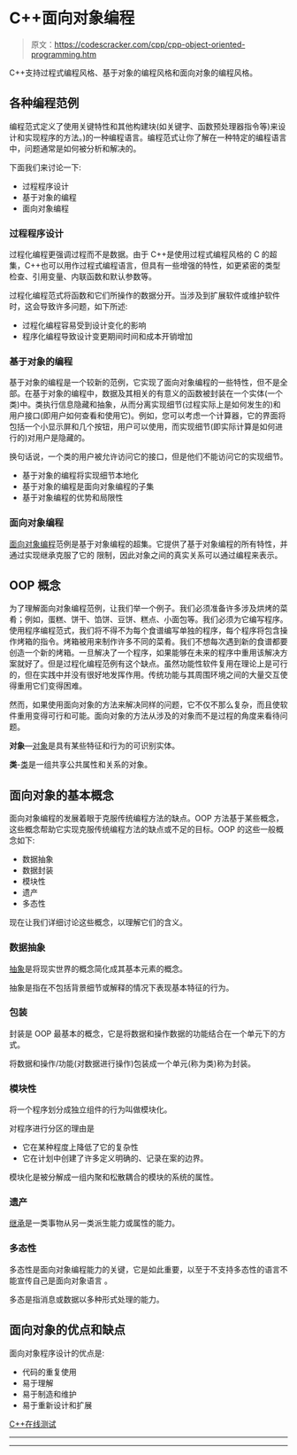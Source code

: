 # C++面向对象编程

> 原文：<https://codescracker.com/cpp/cpp-object-oriented-programming.htm>

C++支持过程式编程风格、基于对象的编程风格和面向对象的编程风格。

## 各种编程范例

编程范式定义了使用关键特性和其他构建块(如关键字、函数预处理器指令等)来设计和实现程序的方法。)的一种编程语言。编程范式让你了解在一种特定的编程语言中，问题通常是如何被分析和解决的。

下面我们来讨论一下:

*   过程程序设计
*   基于对象的编程
*   面向对象编程

### 过程程序设计

过程化编程更强调过程而不是数据。由于 C++是使用过程式编程风格的 C 的超集，C++也可以用作过程式编程语言，但具有一些增强的特性，如更紧密的类型检查、引用变量、内联函数和默认参数等。

过程化编程范式将函数和它们所操作的数据分开。当涉及到扩展软件或维护软件时，这会导致许多问题，如下所述:

*   过程化编程容易受到设计变化的影响
*   程序化编程导致设计变更期间时间和成本开销增加

### 基于对象的编程

基于对象的编程是一个较新的范例，它实现了面向对象编程的一些特性，但不是全部。在基于对象的编程中，数据及其相关的有意义的函数被封装在一个实体(一个类)中。类执行信息隐藏和抽象，从而分离实现细节(过程实际上是如何发生的)和用户接口(即用户如何查看和使用它)。例如，您可以考虑一个计算器，它的界面将包括一个小显示屏和几个按钮，用户可以使用，而实现细节(即实际计算是如何进行的)对用户是隐藏的。

换句话说，一个类的用户被允许访问它的接口，但是他们不能访问它的实现细节。

*   基于对象的编程将实现细节本地化
*   基于对象的编程是面向对象编程的子集
*   基于对象编程的优势和局限性

### 面向对象编程

[面向对象编程](/cpp/cpp-object-oriented-programming.htm)范例是基于对象编程的超集。它提供了基于对象编程的所有特性，并通过实现继承克服了它的 限制，因此对象之间的真实关系可以通过编程来表示。

## OOP 概念

为了理解面向对象编程范例，让我们举一个例子。我们必须准备许多涉及烘烤的菜肴；例如，蛋糕、饼干、馅饼、豆饼、糕点、小面包等。我们必须为它编写程序。使用程序编程范式，我们将不得不为每个食谱编写单独的程序，每个程序将包含操作烤箱的指令。烤箱被用来制作许多不同的菜肴。我们不想每次遇到新的食谱都要创造一个新的烤箱。一旦解决了一个程序，如果能够在未来的程序中重用该解决方案就好了。但是过程化编程范例有这个缺点。虽然功能性软件复用在理论上是可行的，但在实践中并没有很好地发挥作用。传统功能与其周围环境之间的大量交互使得重用它们变得困难。

然而，如果使用面向对象的方法来解决同样的问题，它不仅不那么复杂，而且使软件重用变得可行和可能。面向对象的方法从涉及的对象而不是过程的角度来看待问题。

**对象**—[对象](/cpp/cpp-classes-objects.htm)是具有某些特征和行为的可识别实体。

**类**-[类](/cpp/cpp-classes-objects.htm)是一组共享公共属性和关系的对象。

## 面向对象的基本概念

面向对象编程的发展着眼于克服传统编程方法的缺点。OOP 方法基于某些概念，这些概念帮助它实现克服传统编程方法的缺点或不足的目标。OOP 的这些一般概念如下:

*   数据抽象
*   数据封装
*   模块性
*   遗产
*   多态性

现在让我们详细讨论这些概念，以理解它们的含义。

### 数据抽象

[抽象](/cpp/cpp-data-abstraction.htm)是将现实世界的概念简化成其基本元素的概念。

抽象是指在不包括背景细节或解释的情况下表现基本特征的行为。

### 包装

封装是 OOP 最基本的概念，它是将数据和操作数据的功能结合在一个单元下的方式。

将数据和操作/功能(对数据进行操作)包装成一个单元(称为类)称为封装。

### 模块性

将一个程序划分成独立组件的行为叫做模块化。

对程序进行分区的理由是

*   它在某种程度上降低了它的复杂性
*   它在计划中创建了许多定义明确的、记录在案的边界。

模块化是被分解成一组内聚和松散耦合的模块的系统的属性。

### 遗产

[继承](/cpp/cpp-inheritance.htm)是一类事物从另一类派生能力或属性的能力。

### 多态性

多态性是面向对象编程能力的关键，它是如此重要，以至于不支持多态性的语言不能宣传自己是面向对象语言 。

多态是指消息或数据以多种形式处理的能力。

## 面向对象的优点和缺点

面向对象程序设计的优点是:

*   代码的重复使用
*   易于理解
*   易于制造和维护
*   易于重新设计和扩展

[C++在线测试](/exam/showtest.php?subid=3)

* * *

* * *